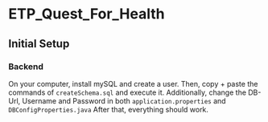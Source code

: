 # ETP_Quest_For_Health
## Initial Setup
### Backend
On your computer, install mySQL and create a user. Then, copy + paste the commands of ```createSchema.sql``` and execute it.
Additionally, change the DB-Url, Username and Password in both ```application.properties``` and ```DBConfigProperties.java```
After that, everything should work.